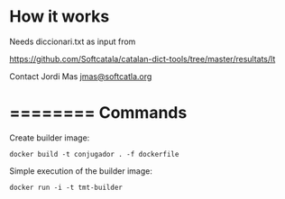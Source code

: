 

# How it works

Needs diccionari.txt as input from

https://github.com/Softcatala/catalan-dict-tools/tree/master/resultats/lt


Contact Jordi Mas <jmas@softcatla.org>

========
Commands
========

Create builder image:

``docker build -t conjugador . -f dockerfile``

Simple execution of the builder image:

``docker run -i -t tmt-builder``
